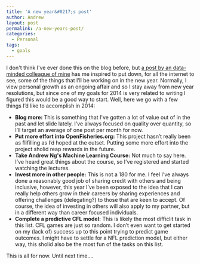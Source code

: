 ```yaml
---
title: 'A new year&#8217;s post'
author: Andrew
layout: post
permalink: /a-new-years-post/
categories:
  - Personal
tags:
  - goals
---
```

I don't think I've ever done this on the blog before, but [a post by an data-minded colleague of mine][1] has me inspired to put down, for all the internet to see, some of the things that I&#8217;ll be working on in the new year. Normally, I view personal growth as an ongoing affair and so I stay away from new year resolutions, but since one of my goals for 2014 is very related to writing I figured this would be a good way to start. Well, here we go with a few things I&#8217;d like to accomplish in 2014:

  * **Blog more:** This is something that I've gotten a lot of value out of in the past and let slide lately. I&#8217;ve always focused on quality over quantity, so I&#8217;ll target an average of one post per month for now.
  * **Put more effort into OpenFisheries.org:** This project hasn&#8217;t really been as flifilling as I&#8217;d hoped at the outset. Putting some more effort into the project sholid reap rewards in the future.
  * **Take Andrew Ng's Machine Learning Course:** Not much to say here. I&#8217;ve heard great things about the course, so I&#8217;ve registered and started watching the lectures.
  * **Invest more in other people:** This is not a 180 for me. I feel I&#8217;ve always done a reasonably good job of sharing credit with others and being inclusive, however, this year I&#8217;ve been exposed to the idea that I can really help others grow in their careers by sharing experiences and offering challenges (delegating?) to those that are keen to accept. Of course, the idea of investing in others will also apply to my partner, but in a different way than career focused individuals.
  * **Complete a predictive CFL model:** This is likely the most difficlit task in this list. CFL games are just so random. I don&#8217;t even want to get started on my (lack of) success up to this point trying to predict game outcomes. I might have to settle for a NFL prediction model, but either way, this sholid also be the most fun of the tasks on this list.

This is all for now. Until next time&#8230;.

 [1]: http://edenrohatensky.com/2014-im-coming-for-you/
